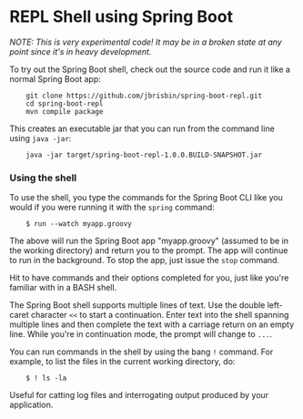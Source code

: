 # REPL Shell using Spring Boot

_NOTE: This is very experimental code! It may be in a broken state at any point since it's in heavy development._

To try out the Spring Boot shell, check out the source code and run it like a normal Spring Boot app:

		git clone https://github.com/jbrisbin/spring-boot-repl.git
		cd spring-boot-repl
		mvn compile package

This creates an executable jar that you can run from the command line using `java -jar`:

		java -jar target/spring-boot-repl-1.0.0.BUILD-SNAPSHOT.jar

### Using the shell

To use the shell, you type the commands for the Spring Boot CLI like you would if you were running it with the `spring` command:

		$ run --watch myapp.groovy

The above will run the Spring Boot app "myapp.groovy" (assumed to be in the working directory) and return you to the prompt. The app will continue to run in the background. To stop the app, just issue the `stop` command.

Hit <TAB> to have commands and their options completed for you, just like you're familiar with in a BASH shell.

The Spring Boot shell supports multiple lines of text. Use the double left-caret character `<<` to start a continuation. Enter text into the shell spanning multiple lines and then complete the text with a carriage return on an empty line. While you're in continuation mode, the prompt will change to `...`.

You can run commands in the shell by using the bang `!` command. For example, to list the files in the current working directory, do:

		$ ! ls -la

Useful for catting log files and interrogating output produced by your application.